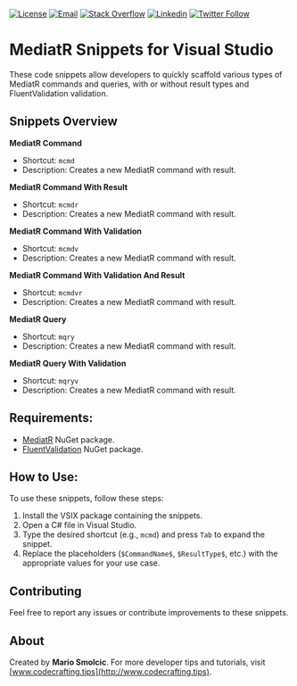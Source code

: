 [![License](https://img.shields.io/badge/license-MIT-green)](https://github.com/YourGithubUsername/YourRepositoryName/blob/main/LICENSE)
[![Email](https://img.shields.io/badge/Email-gray?logo=gmail&style=flat-square)](mailto:mario.smolcic@rokolabs.com)
[![Stack Overflow](https://img.shields.io/badge/Stackoverflow-gray?logo=stackoverflow&style=flat-square)](https://stackoverflow.com/users/3284114/msmolcic)
[![Linkedin](https://img.shields.io/badge/-LinkedIn-blue?style=flat-square&logo=Linkedin&logoColor=white)](https://www.linkedin.com/in/msmolcic/)
[![Twitter Follow](https://img.shields.io/twitter/follow/MarioSmolcic?style=social)](https://twitter.com/MarioSmolcic)

# MediatR Snippets for Visual Studio

These code snippets allow developers to quickly scaffold various types of MediatR commands and queries, with or without result types and FluentValidation validation.

## Snippets Overview

**MediatR Command**
- Shortcut: `mcmd`
- Description: Creates a new MediatR command with result.

**MediatR Command With Result**
- Shortcut: `mcmdr`
- Description: Creates a new MediatR command with result.

**MediatR Command With Validation**
- Shortcut: `mcmdv`
- Description: Creates a new MediatR command with result.

**MediatR Command With Validation And Result**
- Shortcut: `mcmdvr`
- Description: Creates a new MediatR command with result.

**MediatR Query**
- Shortcut: `mqry`
- Description: Creates a new MediatR command with result.

**MediatR Query With Validation**
- Shortcut: `mqryv`
- Description: Creates a new MediatR command with result.

## Requirements:

- [MediatR](https://www.nuget.org/packages/MediatR/) NuGet package.
- [FluentValidation](https://www.nuget.org/packages/FluentValidation/) NuGet package.

## How to Use:

To use these snippets, follow these steps:

1. Install the VSIX package containing the snippets.
2. Open a C# file in Visual Studio.
3. Type the desired shortcut (e.g., `mcmd`) and press `Tab` to expand the snippet.
4. Replace the placeholders (`$CommandName$`, `$ResultType$`, etc.) with the appropriate values for your use case.

## Contributing

Feel free to report any issues or contribute improvements to these snippets.

## About

Created by **Mario Smolcic**. For more developer tips and tutorials, visit [www.codecrafting.tips](http://www.codecrafting.tips).